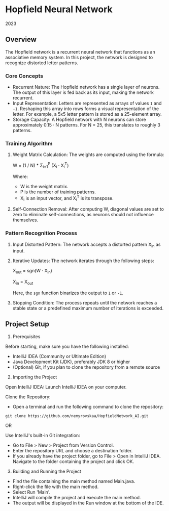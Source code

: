 # Hopfield Neural Network
2023

## Overview
The Hopfield network is a recurrent neural network that functions as an associative memory system. In this project, the network is designed to recognize distorted letter patterns.

### Core Concepts

- Recurrent Nature: The Hopfield network has a single layer of neurons. The output of this layer is fed back as its input, making the network recurrent.
- Input Representation: Letters are represented as arrays of values `1` and `-1`. Reshaping this array into rows forms a visual representation of the letter. For example, a 5x5 letter pattern is stored as a 25-element array.
- Storage Capacity: A Hopfield network with N neurons can store approximately 0.15 · N patterns. For N = 25, this translates to roughly 3 patterns.

### Training Algorithm

1. Weight Matrix Calculation:
   The weights are computed using the formula:

   W = (1 / N) * Σ<sub>i=1</sub><sup>P</sup> (X<sub>i</sub> · X<sub>i</sub><sup>T</sup>)
   
   Where:
   - W is the weight matrix.
   - P is the number of training patterns.
   - X<sub>i</sub> is an input vector, and X<sub>i</sub><sup>T</sup> is its transpose.

3. Self-Connection Removal:
   After computing W, diagonal values are set to zero to eliminate self-connections, as neurons should not influence themselves.

### Pattern Recognition Process

1. Input Distorted Pattern:
   The network accepts a distorted pattern X<sub>in</sub> as input.

2. Iterative Updates:
   The network iterates through the following steps:
   
   X<sub>out</sub> = sgn(W · X<sub>in</sub>)
   
   X<sub>in</sub> = X<sub>out</sub>
   
   Here, the `sgn` function binarizes the output to `1` or `-1`.

3. Stopping Condition:
   The process repeats until the network reaches a stable state or a predefined maximum number of iterations is exceeded.

## Project Setup

1. Prerequisites

Before starting, make sure you have the following installed:

- IntelliJ IDEA (Community or Ultimate Edition)
- Java Development Kit (JDK), preferably JDK 8 or higher
- (Optional) Git, if you plan to clone the repository from a remote source

2. Importing the Project

Open IntelliJ IDEA: Launch IntelliJ IDEA on your computer.

Clone the Repository:

- Open a terminal and run the following command to clone the repository:

`git clone https://github.com/nemyrovskaa/HopfieldNetwork_AI.git`

OR

Use IntelliJ's built-in Git integration:

- Go to File > New > Project from Version Control.
- Enter the repository URL and choose a destination folder.
- If you already have the project folder, go to File > Open in IntelliJ IDEA. Navigate to the folder containing the project and click OK.

3. Building and Running the Project

- Find the file containing the main method named Main.java.
- Right-click the file with the main method.
- Select Run 'Main'.
- IntelliJ will compile the project and execute the main method.
- The output will be displayed in the Run window at the bottom of the IDE.

